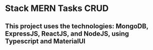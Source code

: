 # Stack MERN Tasks CRUD
## This project uses the technologies: MongoDB, ExpressJS, ReactJS, and NodeJS, using Typescript and MaterialUI

